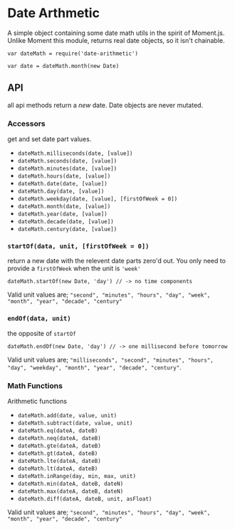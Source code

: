 
Date Arthmetic
=================

A simple object containing some date math utils in the spirit of Moment.js. Unlike Moment this module, returns real date objects, so it isn't chainable.

    var dateMath = require('date-arithmetic')

    var date = dateMath.month(new Date) 

## API

all api methods return a _new_ date. Date objects are never mutated.

### Accessors

get and set date part values. 

- `dateMath.milliseconds(date, [value])`
- `dateMath.seconds(date, [value])`
- `dateMath.minutes(date, [value])`
- `dateMath.hours(date, [value])`
- `dateMath.date(date, [value])`
- `dateMath.day(date, [value])`
- `dateMath.weekday(date, [value], [firstOfWeek = 0])`
- `dateMath.month(date, [value])`
- `dateMath.year(date, [value])`
- `dateMath.decade(date, [value])`
- `dateMath.century(date, [value])`

### `startOf(data, unit, [firstOfWeek = 0])`

return a new date with the relevent date parts zero'd out. You only need to provide a `firstOfWeek` when the unit is `'week'`

    dateMath.startOf(new Date, 'day') // -> no time components

Valid unit values are; `"second", "minutes", "hours", "day", "week", "month", "year", "decade", "century" `


### `endOf(data, unit)`

the opposite of `startOf`

    dateMath.endOf(new Date, 'day') // -> one millisecond before tomorrow

Valid unit values are; `"milliseconds", "second", "minutes", "hours", "day", "weekday", "month", "year", "decade", "century"`.

### Math Functions

Arithmetic functions

- `dateMath.add(date, value, unit)`
- `dateMath.subtract(date, value, unit)`
- `dateMath.eq(dateA, dateB)`
- `dateMath.neq(dateA, dateB)`
- `dateMath.gte(dateA, dateB)`
- `dateMath.gt(dateA, dateB)`
- `dateMath.lte(dateA, dateB)`
- `dateMath.lt(dateA, dateB)`
- `dateMath.inRange(day, min, max, unit)`
- `dateMath.min(dateA, dateB, dateN)`
- `dateMath.max(dateA, dateB, dateN)`
- `dateMath.diff(dateA, dateB, unit, asFloat)`

Valid unit values are; `"second", "minutes", "hours", "day", "week", "month", "year", "decade", "century" `
